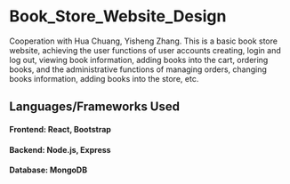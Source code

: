 # Book_Store_Website_Design
Cooperation with Hua Chuang, Yisheng Zhang. This is a basic book store website, achieving the user functions of user accounts creating, login and log out, viewing book information, adding books into the cart, ordering books, and the administrative functions of managing orders, changing books information, adding books into the store, etc.

## Languages/Frameworks Used
#### Frontend: React, Bootstrap
#### Backend:  Node.js, Express
#### Database: MongoDB
